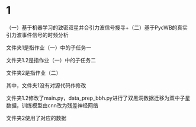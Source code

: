 # 1
（一）基于机器学习的致密双星并合引力波信号搜寻+（二）基于PycWB的真实引力波事件信号的时频分析

文件夹1是指作业（一）中的子任务一

文件夹1.2是指作业（一）中的子任务二

文件夹2是指作业（二）

其中，文件夹1没有对源代码作修改

文件夹1.2修改了main.py，data_prep_bbh.py进行了双黑洞数据迁移为双中子星数据，训练模型由cnn改为残差神经网络

文件夹2使用了对应的数据
